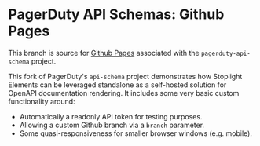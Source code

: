# PagerDuty API Schemas: Github Pages

This branch is source for [Github Pages](https://dobs.github.io/pagerduty-api-schema) associated with the `pagerduty-api-schema` project.

This fork of PagerDuty's `api-schema` project demonstrates how Stoplight Elements can be leveraged standalone as a self-hosted solution for OpenAPI documentation rendering. It includes some very basic custom functionality around:

- Automatically a readonly API token for testing purposes.
- Allowing a custom Github branch via a `branch` parameter.
- Some quasi-responsiveness for smaller browser windows (e.g. mobile).
